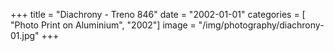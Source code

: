 +++
title = "Diachrony - Treno 846"
date = "2002-01-01"
categories = [ "Photo Print on Aluminium", "2002"]
image = "/img/photography/diachrony-01.jpg"
+++

